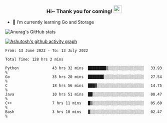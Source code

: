 <h3 align="center">
    Hi~ Thank you for coming!
    <img src="https://media.giphy.com/media/hvRJCLFzcasrR4ia7z/giphy.gif" width="25px">
</h3>

<!--
**pineapple-man/pineapple-man** is a ✨ _special_ ✨ repository because its `README.md` (this file) appears on your GitHub profile.

Here are some ideas to get you started:
- 🔭 I’m currently working on ...
- 🤔 I’m looking for help with ...
- 💬 Ask me about ...
- 📫 How to reach me: ...
- 😄 Pronouns: ...
- ⚡ Fun fact: 
- 👯 I’m looking to collaborate on kubernetes
-->
- 🌱 I’m currently learning Go and Storage


![Anurag's GitHub stats](https://github-readme-stats.vercel.app/api?username=pineapple-man&show_icons=true&theme=radical)


[![Ashutosh's github activity graph](https://activity-graph.herokuapp.com/graph?username=pineapple-man&bg_color=fffff0&color=708090&line=24292e&point=24292e&area=true&hide_border=true)](https://github.com/ashutosh00710/github-readme-activity-graph)

<!--START_SECTION:waka-->

```text
From: 13 June 2022 - To: 13 July 2022

Total Time: 128 hrs 2 mins

Python               43 hrs 32 mins  ████████▒░░░░░░░░░░░░░░░░   33.93 %
Go                   35 hrs 20 mins  ███████░░░░░░░░░░░░░░░░░░   27.54 %
C                    18 hrs 56 mins  ███▓░░░░░░░░░░░░░░░░░░░░░   14.75 %
Java                 10 hrs 51 mins  ██░░░░░░░░░░░░░░░░░░░░░░░   08.47 %
C++                  7 hrs 11 mins   █▒░░░░░░░░░░░░░░░░░░░░░░░   05.60 %
Bash                 3 hrs 10 mins   ▓░░░░░░░░░░░░░░░░░░░░░░░░   02.47 %
```

<!--END_SECTION:waka-->
